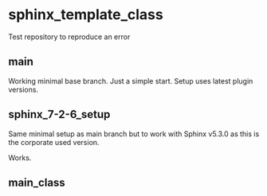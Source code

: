 # sphinx_template_class
Test repository to reproduce an error

## main

Working minimal base branch. Just a simple start.
Setup uses latest plugin versions.

## sphinx_7-2-6_setup

Same minimal setup as main branch but to work with Sphinx v5.3.0 as this is the corporate used version.

Works.

## main_class

